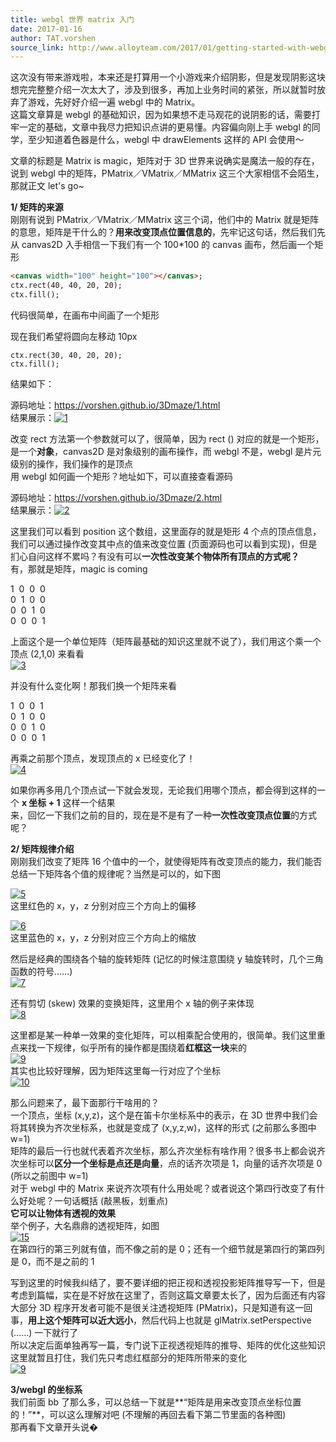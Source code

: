 ```yaml
---
title: webgl 世界 matrix 入门
date: 2017-01-16
author: TAT.vorshen
source_link: http://www.alloyteam.com/2017/01/getting-started-with-webgl-world-matrix/
---
```


<!-- {% raw %} - for jekyll -->

这次没有带来游戏啦，本来还是打算用一个小游戏来介绍阴影，但是发现阴影这块想完完整整介绍一次太大了，涉及到很多，再加上业务时间的紧张，所以就暂时放弃了游戏，先好好介绍一遍 webgl 中的 Matrix。  
这篇文章算是 webgl 的基础知识，因为如果想不走马观花的说阴影的话，需要打牢一定的基础，文章中我尽力把知识点讲的更易懂。内容偏向刚上手 webgl 的同学，至少知道着色器是什么，webgl 中 drawElements 这样的 API 会使用～

文章的标题是 Matrix is magic，矩阵对于 3D 世界来说确实是魔法一般的存在，说到 webgl 中的矩阵，PMatrix／VMatrix／MMatrix 这三个大家相信不会陌生，那就正文 let's go~

**1/ 矩阵的来源**  
刚刚有说到 PMatrix／VMatrix／MMatrix 这三个词，他们中的 Matrix 就是矩阵的意思，矩阵是干什么的？**用来改变顶点位置信息的**，先牢记这句话，然后我们先从 canvas2D 入手相信一下我们有一个 100\*100 的 canvas 画布，然后画一个矩形

```html
<canvas width="100" height="100"></canvas>;
ctx.rect(40, 40, 20, 20);
ctx.fill();
```

代码很简单，在画布中间画了一个矩形

现在我们希望将圆向左移动 10px

    ctx.rect(30, 40, 20, 20);
    ctx.fill();

结果如下：

源码地址：<https://vorshen.github.io/3Dmaze/1.html>  
结果展示：[![1](http://www.alloyteam.com/wp-content/uploads/2016/12/1-300x213.png)](http://www.alloyteam.com/wp-content/uploads/2016/12/1.png)

改变 rect 方法第一个参数就可以了，很简单，因为 rect () 对应的就是一个矩形，是一个**对象**，canvas2D 是对象级别的画布操作，而 webgl 不是，webgl 是片元级别的操作，我们操作的是顶点  
用 webgl 如何画一个矩形？地址如下，可以直接查看源码

源码地址：<https://vorshen.github.io/3Dmaze/2.html>  
结果展示：[![2](http://www.alloyteam.com/wp-content/uploads/2016/12/2.png)](http://www.alloyteam.com/wp-content/uploads/2016/12/2.png)

这里我们可以看到 position 这个数组，这里面存的就是矩形 4 个点的顶点信息，我们可以通过操作改变其中点的值来改变位置 (页面源码也可以看到实现)，但是扪心自问这样不累吗？有没有可以**一次性改变某个物体所有顶点的方式呢？**  
有，那就是矩阵，magic is coming

1  0  0  0  
0  1  0  0  
0  0  1  0  
0  0  0  1

上面这个是一个单位矩阵（矩阵最基础的知识这里就不说了），我们用这个乘一个顶点 (2,1,0) 来看看  
[![3](http://www.alloyteam.com/wp-content/uploads/2016/12/3-300x118.png)](http://www.alloyteam.com/wp-content/uploads/2016/12/3.png)

并没有什么变化啊！那我们换一个矩阵来看

1  0  0  1  
0  1  0  0  
0  0  1  0  
0  0  0  1

再乘之前那个顶点，发现顶点的 x 已经变化了！  
[![4](http://www.alloyteam.com/wp-content/uploads/2016/12/4-300x111.png)](http://www.alloyteam.com/wp-content/uploads/2016/12/4.png)

如果你再多用几个顶点试一下就会发现，无论我们用哪个顶点，都会得到这样的一个 **x 坐标 + 1** 这样一个结果  
来，回忆一下我们之前的目的，现在是不是有了一种**一次性改变顶点位置**的方式呢？

**2/ 矩阵规律介绍**  
刚刚我们改变了矩阵 16 个值中的一个，就使得矩阵有改变顶点的能力，我们能否总结一下矩阵各个值的规律呢？当然是可以的，如下图

[![5](http://www.alloyteam.com/wp-content/uploads/2016/12/5.png)](http://www.alloyteam.com/wp-content/uploads/2016/12/5.png)  
这里红色的 x，y，z 分别对应三个方向上的偏移

[![6](http://www.alloyteam.com/wp-content/uploads/2016/12/6.png)](http://www.alloyteam.com/wp-content/uploads/2016/12/6.png)  
这里蓝色的 x，y，z 分别对应三个方向上的缩放

然后是经典的围绕各个轴的旋转矩阵 (记忆的时候注意围绕 y 轴旋转时，几个三角函数的符号……)  
[![7](http://www.alloyteam.com/wp-content/uploads/2016/12/7-279x300.png)](http://www.alloyteam.com/wp-content/uploads/2016/12/7.png)

还有剪切 (skew) 效果的变换矩阵，这里用个 x 轴的例子来体现  
[![8](http://www.alloyteam.com/wp-content/uploads/2016/12/8-300x111.png)](http://www.alloyteam.com/wp-content/uploads/2016/12/8.png)

这里都是某一种单一效果的变化矩阵，可以相乘配合使用的，很简单。我们这里重点来找一下规律，似乎所有的操作都是围绕着**红框这一块**来的  
[![9](http://www.alloyteam.com/wp-content/uploads/2016/12/9.png)](http://www.alloyteam.com/wp-content/uploads/2016/12/9.png)  
其实也比较好理解，因为矩阵这里每一行对应了个坐标  
[![10](http://www.alloyteam.com/wp-content/uploads/2016/12/10.png)](http://www.alloyteam.com/wp-content/uploads/2016/12/10.png)

那么问题来了，最下面那行干啥用的？  
一个顶点，坐标 (x,y,z)，这个是在笛卡尔坐标系中的表示，在 3D 世界中我们会将其转换为齐次坐标系，也就是变成了 (x,y,z,w)，这样的形式 (之前那么多图中 w=1)  
矩阵的最后一行也就代表着齐次坐标，那么齐次坐标有啥作用？很多书上都会说齐次坐标可以**区分一个坐标是点还是向量**，点的话齐次项是 1，向量的话齐次项是 0 (所以之前图中 w=1)  
对于 webgl 中的 Matrix 来说齐次项有什么用处呢？或者说这个第四行改变了有什么好处呢？一句话概括 (敲黑板，划重点)  
**它可以让物体有透视的效果**  
举个例子，大名鼎鼎的透视矩阵，如图  
[![15](http://www.alloyteam.com/wp-content/uploads/2016/12/15-300x141.png)](http://www.alloyteam.com/wp-content/uploads/2016/12/15.png)  
在第四行的第三列就有值，而不像之前的是 0；还有一个细节就是第四行的第四列是 0，而不是之前的 1

写到这里的时候我纠结了，要不要详细的把正视和透视投影矩阵推导写一下，但是考虑到篇幅，实在是不好放在这里了，否则这篇文章要太长了，因为后面还有内容  
大部分 3D 程序开发者可能不是很关注透视矩阵 (PMatrix)，只是知道有这一回事，**用上这个矩阵可以近大远小**，然后代码上也就是 glMatrix.setPerspective (……) 一下就行了  
所以决定后面单独再写一篇，专门说下正视透视矩阵的推导、矩阵的优化这些知识  
这里就暂且打住，我们先只考虑红框部分的矩阵所带来的变化  
[![9](http://www.alloyteam.com/wp-content/uploads/2016/12/9.png)](http://www.alloyteam.com/wp-content/uploads/2016/12/9.png)

**3/webgl 的坐标系**  
我们前面 bb 了那么多，可以总结一下就是**“矩阵是用来改变顶点坐标位置的！”**，可以这么理解对吧 (不理解的再回去看下第二节里面的各种图)  
那再看下文章开头说�


<!-- {% endraw %} - for jekyll -->